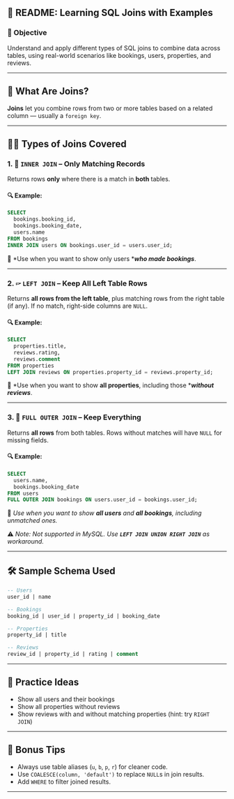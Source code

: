 ## 📘 README: Learning SQL Joins with Examples

### 🎯 Objective

Understand and apply different types of SQL joins to combine data across tables, using real-world scenarios like bookings, users, properties, and reviews.

---

## 🔑 What Are Joins?

**Joins** let you combine rows from two or more tables based on a related column — usually a `foreign key`.

---

## 🧙‍♂️ Types of Joins Covered

### 1. 🔗 `INNER JOIN` – Only Matching Records

Returns rows **only** where there is a match in **both** tables.

#### 🔍 Example:

```sql
SELECT
  bookings.booking_id,
  bookings.booking_date,
  users.name
FROM bookings
INNER JOIN users ON bookings.user_id = users.user_id;
```

🧠 *Use when you want to show only users ****who made bookings***.

---

### 2. 🖙 `LEFT JOIN` – Keep All Left Table Rows

Returns **all rows from the left table**, plus matching rows from the right table (if any). If no match, right-side columns are `NULL`.

#### 🔍 Example:

```sql
SELECT
  properties.title,
  reviews.rating,
  reviews.comment
FROM properties
LEFT JOIN reviews ON properties.property_id = reviews.property_id;
```

🧠 *Use when you want to show ****all properties****, including those ****without reviews***.

---

### 3. 🔄 `FULL OUTER JOIN` – Keep Everything

Returns **all rows** from both tables. Rows without matches will have `NULL` for missing fields.

#### 🔍 Example:

```sql
SELECT
  users.name,
  bookings.booking_date
FROM users
FULL OUTER JOIN bookings ON users.user_id = bookings.user_id;
```

🧠 *Use when you want to show ****all users**** and ****all bookings****, including unmatched ones.*

️⚠️ *Note: Not supported in MySQL. Use **`LEFT JOIN UNION RIGHT JOIN`** as workaround.*

---

## 🛠 Sample Schema Used

```sql
-- Users
user_id | name

-- Bookings
booking_id | user_id | property_id | booking_date

-- Properties
property_id | title

-- Reviews
review_id | property_id | rating | comment
```

---

## 🔁 Practice Ideas

- Show all users and their bookings
- Show all properties without reviews
- Show reviews with and without matching properties (hint: try `RIGHT JOIN`)

---

## 📌 Bonus Tips

- Always use table aliases (`u`, `b`, `p`, `r`) for cleaner code.
- Use `COALESCE(column, 'default')` to replace `NULL`s in join results.
- Add `WHERE` to filter joined results.

---

